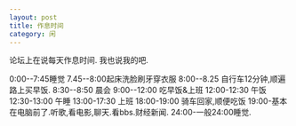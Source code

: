 ```yaml
---
layout: post
title: 作息时间
category: 闲
---
```

论坛上在说每天作息时间.
我也说我的吧.

0:00--7:45睡觉
7.45--8:00起床洗脸刷牙穿衣服
8:00--8.25 自行车12分钟,顺遍路上买早饭.
8:30--8:50 晨会
9:00--12:00 吃早饭&上班
12:00-12:30 午饭
12:30-13:00 午睡
13:00-17:30 上班
18:00-19:00 骑车回家,顺便吃饭
19:00-基本在电脑前了.听歌,看电影,聊天.看bbs.财经新闻.
24:00-一般24:00睡觉.
